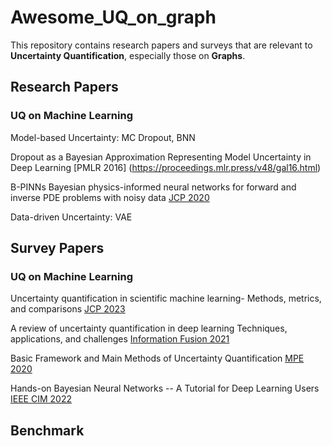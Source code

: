 # Awesome_UQ_on_graph
This repository contains research papers and surveys that are relevant to **Uncertainty Quantification**, especially those on **Graphs**.

## Research Papers

### UQ on Machine Learning

Model-based Uncertainty: MC Dropout, BNN

Dropout as a Bayesian Approximation Representing Model Uncertainty in Deep Learning [PMLR 2016] (https://proceedings.mlr.press/v48/gal16.html)

B-PINNs Bayesian physics-informed neural networks for forward and inverse PDE problems with noisy data [JCP 2020](https://arxiv.org/abs/2003.06097)

Data-driven Uncertainty: VAE



## Survey Papers

### UQ on Machine Learning

Uncertainty quantification in scientific machine learning- Methods, metrics, and comparisons [JCP 2023]([https://pages.github.com/](https://www.sciencedirect.com/science/article/abs/pii/S0021999122009652)https://www.sciencedirect.com/science/article/abs/pii/S0021999122009652)

A review of uncertainty quantification in deep learning Techniques, applications, and challenges [Information Fusion 2021](https://www.sciencedirect.com/science/article/pii/S1566253521001081)

Basic Framework and Main Methods of Uncertainty Quantification [MPE 2020](https://www.hindawi.com/journals/mpe/2020/6068203/)

Hands-on Bayesian Neural Networks -- A Tutorial for Deep Learning Users [IEEE CIM 2022](https://arxiv.org/abs/2007.06823)

## Benchmark

